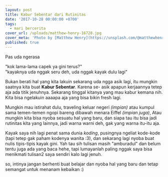 ```yaml
---
layout: post
title: Kabur Sebentar dari Rutinitas
date: '2017-10-28 00:00:00 +0700'
tags:
  - mari bercerita
cover_url: /uploads/matthew-henry-16728.jpg
cover_meta: 'Photo by [Matthew Henry](https://unsplash.com/@matthewhenry)'
published: true
---
```


Pas uda ngerasa  

"kok lama-lama capek ya gini terus?"  
"kayaknya uda nggak seru deh, uda nggak kayak dulu lagi"

Bukan berati hal yang kita lakuin sekarang uda ngga asik lagi, itu mungkin saatnya kita buat **Kabur Sebentar**. Karena se- asik  apapun kerjaannya tetep aja ada titik jenuhnya. Sekarang tinggal kitanya yang mau kabur kemana nih. Kita bisa ngelakuin aaaapa aja yang bisa bikin fresh lagi.

Mungkin mau istirahat dulu, traveling keluar negeri _(impian)_ atau kumpul sama temen-temen ngopi bareng dibawah menara Eiffel _(impian juga)_,
Atau mungkin kita bisa nyoba sesuatu hal yang baru, dan siapa tau itu bisa jadi rutinitas kita yang lainnya, jadi warna warni deh, gak yang warna itu-itu aja.

Kayak saya nih lagi penat sama dunia _koding_, pusingnya ngeliat kode-kode (tapi tetep gak paham kodenya wanita :3), dan sekarang lagi nyoba buat nulis tipis-tipis kayak gini. Yah tau sih tulisan masih "amburadul" dan belum tentu juga ada yang baca hehe, tapi lumayanlah paling nggak saya bisa menikmati tulisan2 saya sendiri kalo lagi jenuh.

so, intinya jangan berhenti buat belajar dan nyoba hal yang baru dan tetap semangat untuk menanam kebaikan :)
